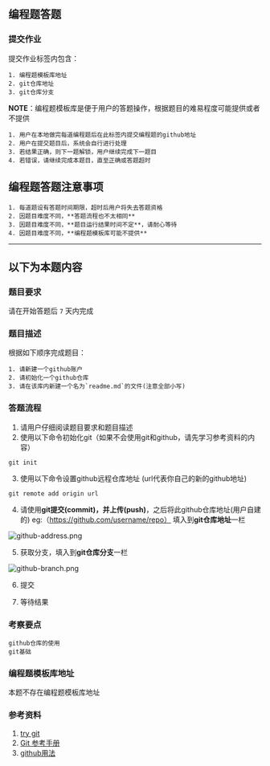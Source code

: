 ## 编程题答题


### 提交作业

提交作业标签内包含：
```
1. 编程题模板库地址
2. git仓库地址
3. git仓库分支
```

**NOTE**：编程题模板库是便于用户的答题操作，根据题目的难易程度可能提供或者不提供
```
1. 用户在本地做完每道编程题后在此标签内提交编程题的github地址
2. 用户在提交题目后，系统会自行进行处理
3. 若结果正确，则下一题解锁，用户继续完成下一题目
4. 若错误，请继续完成本题目，直至正确或答题超时
```
## 编程题答题注意事项
```
1. 每道题设有答题时间期限，超时后用户将失去答题资格
2. 因题目难度不同，**答题流程也不太相同**
3. 因题目难度不同，**题目运行结果时间不定**，请耐心等待
4. 因题目难度不同，**编程题模板库可能不提供**
```
---
## 以下为本题内容

### 题目要求
请在开始答题后 `7` 天内完成

### 题目描述

根据如下顺序完成题目：
```
1. 请新建一个github账户
2. 请初始化一个github仓库
3. 请在该库内新建一个名为`readme.md`的文件(注意全部小写)
```
### 答题流程

1. 请用户仔细阅读题目要求和题目描述
2. 使用以下命令初始化git（如果不会使用git和github，请先学习参考资料的内容）
```
git init
```
3. 使用以下命令设置github远程仓库地址 (url代表你自己的新的github地址)
```
git remote add origin url
```
4. 请使用**git提交(commit)，**并**上传(push)**，之后将此github仓库地址(用户自建的) eg:（https://github.com/username/repo） 填入到**git仓库地址**一栏

![github-address.png](http://upload-images.jianshu.io/upload_images/1940198-b69aaad5be700d55.png?imageMogr2/auto-orient/strip%7CimageView2/2/w/1240)

5. 获取分支，填入到**git仓库分支**一栏

![github-branch.png](http://upload-images.jianshu.io/upload_images/1940198-9f4fa6638e0cc0a4.png?imageMogr2/auto-orient/strip%7CimageView2/2/w/1240)

6. 提交

7. 等待结果

### 考察要点
```
github仓库的使用
git基础
```

### 编程题模板库地址

本题不存在编程题模板库地址

### 参考资料
1. [try git](https://try.github.io/levels/1/challenges/1)
2. [Git 参考手册](http://gitref.org/zh/index.html)
3. [github用法](https://guides.github.com/activities/hello-world/)
